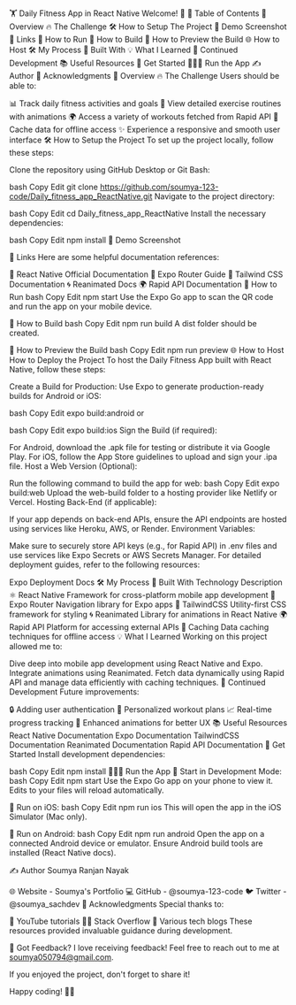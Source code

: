 🏋️ Daily Fitness App in React Native
Welcome! 👋
📜 Table of Contents
🌟 Overview
🔥 The Challenge
🛠️ How to Setup The Project
🎥 Demo Screenshot
🔗 Links
🚀 How to Run
🔨 How to Build
👀 How to Preview the Build
🌐 How to Host
🛠️ My Process
🧰 Built With
💡 What I Learned
🚀 Continued Development
📚 Useful Resources
🏁 Get Started
🏃🏻‍➡️ Run the App
✍️ Author
🙏 Acknowledgments
🌟 Overview
🔥 The Challenge
Users should be able to:

📊 Track daily fitness activities and goals
🎥 View detailed exercise routines with animations
🌍 Access a variety of workouts fetched from Rapid API
💾 Cache data for offline access
✨ Experience a responsive and smooth user interface
🛠️ How to Setup the Project
To set up the project locally, follow these steps:

Clone the repository using GitHub Desktop or Git Bash:

bash
Copy
Edit
git clone https://github.com/soumya-123-code/Daily_fitness_app_ReactNative.git
Navigate to the project directory:

bash
Copy
Edit
cd Daily_fitness_app_ReactNative
Install the necessary dependencies:

bash
Copy
Edit
npm install
🎥 Demo Screenshot


🔗 Links
Here are some helpful documentation references:

📖 React Native Official Documentation
🧭 Expo Router Guide
🎨 Tailwind CSS Documentation
🌀 Reanimated Docs
🌍 Rapid API Documentation
🚀 How to Run
bash
Copy
Edit
npm start
Use the Expo Go app to scan the QR code and run the app on your mobile device.

🔨 How to Build
bash
Copy
Edit
npm run build
A dist folder should be created.

👀 How to Preview the Build
bash
Copy
Edit
npm run preview
🌐 How to Host
How to Deploy the Project
To host the Daily Fitness App built with React Native, follow these steps:

Create a Build for Production: Use Expo to generate production-ready builds for Android or iOS:

bash
Copy
Edit
expo build:android
or

bash
Copy
Edit
expo build:ios
Sign the Build (if required):

For Android, download the .apk file for testing or distribute it via Google Play.
For iOS, follow the App Store guidelines to upload and sign your .ipa file.
Host a Web Version (Optional):

Run the following command to build the app for web:
bash
Copy
Edit
expo build:web
Upload the web-build folder to a hosting provider like Netlify or Vercel.
Hosting Back-End (if applicable):

If your app depends on back-end APIs, ensure the API endpoints are hosted using services like Heroku, AWS, or Render.
Environment Variables:

Make sure to securely store API keys (e.g., for Rapid API) in .env files and use services like Expo Secrets or AWS Secrets Manager.
For detailed deployment guides, refer to the following resources:

Expo Deployment Docs
🛠️ My Process
🧰 Built With
Technology	Description
⚛️ React Native	Framework for cross-platform mobile app development
🧭 Expo Router	Navigation library for Expo apps
🎨 TailwindCSS	Utility-first CSS framework for styling
🌀 Reanimated	Library for animations in React Native
🌍 Rapid API	Platform for accessing external APIs
💾 Caching	Data caching techniques for offline access
💡 What I Learned
Working on this project allowed me to:

Dive deep into mobile app development using React Native and Expo.
Integrate animations using Reanimated.
Fetch data dynamically using Rapid API and manage data efficiently with caching techniques.
🚀 Continued Development
Future improvements:

🔒 Adding user authentication
📝 Personalized workout plans
📈 Real-time progress tracking
🎥 Enhanced animations for better UX
📚 Useful Resources
React Native Documentation
Expo Documentation
TailwindCSS Documentation
Reanimated Documentation
Rapid API Documentation
🏁 Get Started
Install development dependencies:

bash
Copy
Edit
npm install
🏃🏻‍➡️ Run the App
🚀 Start in Development Mode:
bash
Copy
Edit
npm start
Use the Expo Go app on your phone to view it. Edits to your files will reload automatically.

📱 Run on iOS:
bash
Copy
Edit
npm run ios
This will open the app in the iOS Simulator (Mac only).

🤖 Run on Android:
bash
Copy
Edit
npm run android
Open the app on a connected Android device or emulator. Ensure Android build tools are installed (React Native docs).

✍️ Author
Soumya Ranjan Nayak

🌐 Website - Soumya's Portfolio
💻 GitHub - @soumya-123-code
🐦 Twitter - @soumya_sachdev
🙏 Acknowledgments
Special thanks to:

🎥 YouTube tutorials
🧑‍💻 Stack Overflow
📜 Various tech blogs
These resources provided invaluable guidance during development.

💬 Got Feedback?
I love receiving feedback! Feel free to reach out to me at soumya050794@gmail.com.

If you enjoyed the project, don't forget to share it!

Happy coding! 🚀🎉